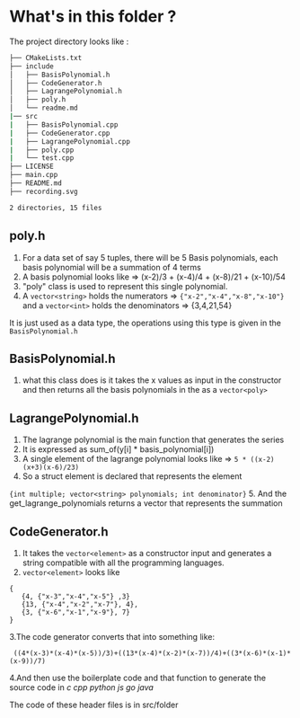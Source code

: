 # What's in this folder ?

The project directory looks like :

```bash
├── CMakeLists.txt
├── include
│   ├── BasisPolynomial.h
│   ├── CodeGenerator.h
│   ├── LagrangePolynomial.h
│   ├── poly.h
│   └── readme.md
|── src
|   ├── BasisPolynomial.cpp
|   ├── CodeGenerator.cpp
|   ├── LagrangePolynomial.cpp
|   ├── poly.cpp
|   └── test.cpp
├── LICENSE
├── main.cpp
├── README.md
├── recording.svg

2 directories, 15 files
```


## poly.h

1. For a data set of say 5 tuples, there will be 5 Basis polynomials, each basis polynomial will be a summation of 4 terms
2.  A basis polynomial looks like => (x-2)/3 + (x-4)/4 + (x-8)/21 + (x-10)/54
3.  "poly" class is used to represent this single polynomial.
4.  A `vector<string>` holds the numerators => `{"x-2","x-4","x-8","x-10"}` and a `vector<int>` holds the denominators => {3,4,21,54}

It is just used as a data type, the operations using this type is given in the ```BasisPolynomial.h```


## BasisPolynomial.h

1. what this class does is it takes the x values as input in the constructor and then returns all the basis polynomials in the as a `vector<poly>`

  

## LagrangePolynomial.h

1. The lagrange polynomial is the main function that generates the series
2. It is expressed as sum_of(y[i] * basis_polynomial[i])
3. A single element of the lagrange polynomial looks like => `5 * ((x-2)(x+3)(x-6)/23)`
4. So a struct element is declared that represents the element

`{int multiple; vector<string> polynomials; int denominator}`
5.  And the get_lagrange_polynomials returns a vector<element> that represents the summation


## CodeGenerator.h

1.  It takes the `vector<element>` as a constructor input and generates a string compatible with all the programming languages.
2. `vector<element>` looks like 
 ```
 {  
	{4, {"x-3","x-4","x-5"} ,3}
	{13, {"x-4","x-2","x-7"}, 4},
	{3, {"x-6","x-1","x-9"}, 7}
}
```
3.The code generator converts that into something like:

``` ((4*(x-3)*(x-4)*(x-5))/3)+((13*(x-4)*(x-2)*(x-7))/4)+((3*(x-6)*(x-1)*(x-9))/7)```

4.And then use the boilerplate code and that function to generate the source code in
*c*  *cpp*  *python*  *js*  *go*  *java*

The code of these header files is in src/folder